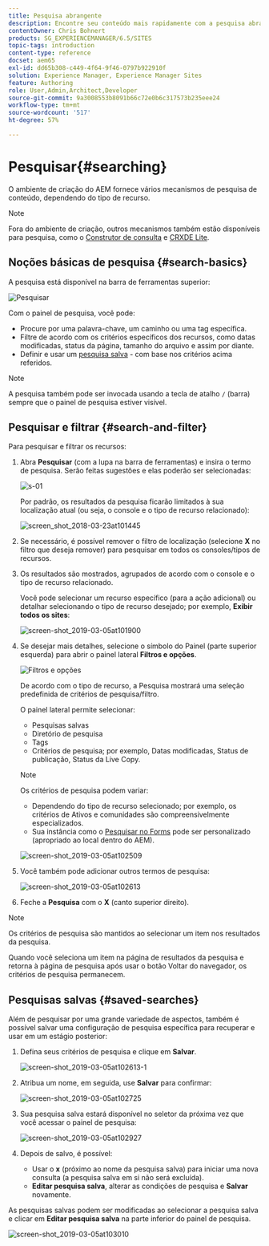 ```yaml
---
title: Pesquisa abrangente
description: Encontre seu conteúdo mais rapidamente com a pesquisa abrangente.
contentOwner: Chris Bohnert
products: SG_EXPERIENCEMANAGER/6.5/SITES
topic-tags: introduction
content-type: reference
docset: aem65
exl-id: dd65b308-c449-4f64-9f46-0797b922910f
solution: Experience Manager, Experience Manager Sites
feature: Authoring
role: User,Admin,Architect,Developer
source-git-commit: 9a3008553b8091b66c72e0b6c317573b235eee24
workflow-type: tm+mt
source-wordcount: '517'
ht-degree: 57%

---
```


# Pesquisar{#searching}

O ambiente de criação do AEM fornece vários mecanismos de pesquisa de conteúdo, dependendo do tipo de recurso.

>[!NOTE]
>
>Fora do ambiente de criação, outros mecanismos também estão disponíveis para pesquisa, como o [Construtor de consulta](/help/sites-developing/querybuilder-api.md) e [CRXDE Lite](/help/sites-developing/developing-with-crxde-lite.md).

## Noções básicas de pesquisa {#search-basics}

A pesquisa está disponível na barra de ferramentas superior:

![Pesquisar](do-not-localize/chlimage_1-17.png)

Com o painel de pesquisa, você pode:

* Procure por uma palavra-chave, um caminho ou uma tag específica.
* Filtre de acordo com os critérios específicos dos recursos, como datas modificadas, status da página, tamanho do arquivo e assim por diante.
* Definir e usar um [pesquisa salva](#saved-searches) - com base nos critérios acima referidos.

>[!NOTE]
>
>A pesquisa também pode ser invocada usando a tecla de atalho `/` (barra) sempre que o painel de pesquisa estiver visível.

## Pesquisar e filtrar {#search-and-filter}

Para pesquisar e filtrar os recursos:

1. Abra **Pesquisar** (com a lupa na barra de ferramentas) e insira o termo de pesquisa. Serão feitas sugestões e elas poderão ser selecionadas:

   ![s-01](assets/s-01.png)

   Por padrão, os resultados da pesquisa ficarão limitados à sua localização atual (ou seja, o console e o tipo de recurso relacionado):

   ![screen_shot_2018-03-23at101445](assets/screen_shot_2018-03-23at101445.png)

1. Se necessário, é possível remover o filtro de localização (selecione **X** no filtro que deseja remover) para pesquisar em todos os consoles/tipos de recursos.
1. Os resultados são mostrados, agrupados de acordo com o console e o tipo de recurso relacionado.

   Você pode selecionar um recurso específico (para a ação adicional) ou detalhar selecionando o tipo de recurso desejado; por exemplo, **Exibir todos os sites**:

   ![screen-shot_2019-03-05at101900](assets/screen-shot_2019-03-05at101900.png)

1. Se desejar mais detalhes, selecione o símbolo do Painel (parte superior esquerda) para abrir o painel lateral **Filtros e opções**.

   ![Filtros e opções](do-not-localize/screen_shot_2018-03-23at101542.png)

   De acordo com o tipo de recurso, a Pesquisa mostrará uma seleção predefinida de critérios de pesquisa/filtro.

   O painel lateral permite selecionar:

   * Pesquisas salvas
   * Diretório de pesquisa
   * Tags
   * Critérios de pesquisa; por exemplo, Datas modificadas, Status de publicação, Status da Live Copy.

   >[!NOTE]
   >
   >Os critérios de pesquisa podem variar:
   >
   >
   >
   >    * Dependendo do tipo de recurso selecionado; por exemplo, os critérios de Ativos e comunidades são compreensivelmente especializados.
   >    * Sua instância como o [Pesquisar no Forms](/help/sites-administering/search-forms.md) pode ser personalizado (apropriado ao local dentro do AEM).
   >
   >

   ![screen-shot_2019-03-05at102509](assets/screen-shot_2019-03-05at102509.png)

1. Você também pode adicionar outros termos de pesquisa:

   ![screen-shot_2019-03-05at102613](assets/screen-shot_2019-03-05at102613.png)

1. Feche a **Pesquisa** com o **X** (canto superior direito).

>[!NOTE]
>
>Os critérios de pesquisa são mantidos ao selecionar um item nos resultados da pesquisa.
>
>Quando você seleciona um item na página de resultados da pesquisa e retorna à página de pesquisa após usar o botão Voltar do navegador, os critérios de pesquisa permanecem.

## Pesquisas salvas {#saved-searches}

Além de pesquisar por uma grande variedade de aspectos, também é possível salvar uma configuração de pesquisa específica para recuperar e usar em um estágio posterior:

1. Defina seus critérios de pesquisa e clique em **Salvar**.

   ![screen-shot_2019-03-05at102613-1](assets/screen-shot_2019-03-05at102613-1.png)

1. Atribua um nome, em seguida, use **Salvar** para confirmar:

   ![screen-shot_2019-03-05at102725](assets/screen-shot_2019-03-05at102725.png)

1. Sua pesquisa salva estará disponível no seletor da próxima vez que você acessar o painel de pesquisa:

   ![screen-shot_2019-03-05at102927](assets/screen-shot_2019-03-05at102927.png)

1. Depois de salvo, é possível:

   * Usar o **x** (próximo ao nome da pesquisa salva) para iniciar uma nova consulta (a pesquisa salva em si não será excluída).
   * **Editar pesquisa salva**, alterar as condições de pesquisa e **Salvar** novamente.

As pesquisas salvas podem ser modificadas ao selecionar a pesquisa salva e clicar em **Editar pesquisa salva** na parte inferior do painel de pesquisa.

![screen-shot_2019-03-05at103010](assets/screen-shot_2019-03-05at103010.png)

